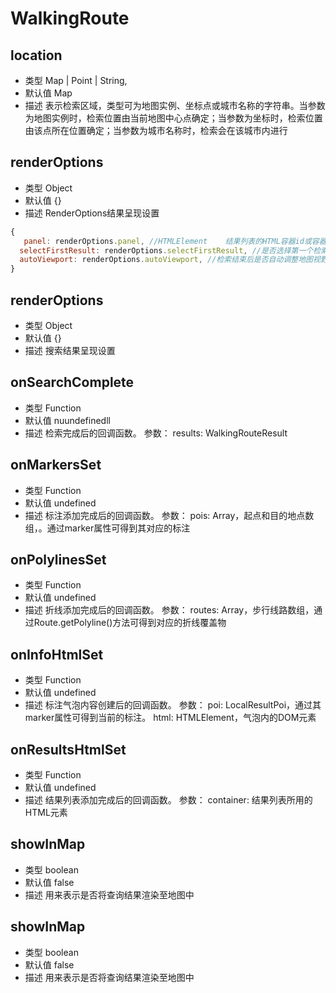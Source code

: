 # WalkingRoute

## location
* 类型 Map | Point | String, 
* 默认值  Map
* 描述 表示检索区域，类型可为地图实例、坐标点或城市名称的字符串。当参数为地图实例时，检索位置由当前地图中心点确定；当参数为坐标时，检索位置由该点所在位置确定；当参数为城市名称时，检索会在该城市内进行

## renderOptions
* 类型  Object
* 默认值 {}
* 描述 RenderOptions结果呈现设置
``` js
{
   panel: renderOptions.panel, //HTMLElement	结果列表的HTML容器id或容器元素，提供此参数后，结果列表将在此容器中进行展示。此属性对LocalCity无效。驾车路线规划无效
  selectFirstResult: renderOptions.selectFirstResult, //是否选择第一个检索结果。此属性仅对LocalSearch有效
  autoViewport: renderOptions.autoViewport, //检索结束后是否自动调整地图视野。此属性对LocalCity无效
}
```
##  renderOptions
* 类型  Object
* 默认值 {}
* 描述  搜索结果呈现设置

## onSearchComplete
* 类型  Function
* 默认值 nuundefinedll
* 描述  检索完成后的回调函数。 参数： results: WalkingRouteResult

## onMarkersSet
* 类型  Function
* 默认值 undefined
* 描述 	标注添加完成后的回调函数。 参数： pois: Array，起点和目的地点数组，。通过marker属性可得到其对应的标注

## onPolylinesSet
* 类型  Function
* 默认值 undefined
* 描述 折线添加完成后的回调函数。 参数： routes: Array，步行线路数组，通过Route.getPolyline()方法可得到对应的折线覆盖物

## onInfoHtmlSet
* 类型  Function
* 默认值 undefined
* 描述  标注气泡内容创建后的回调函数。 参数： poi: LocalResultPoi，通过其marker属性可得到当前的标注。 html: HTMLElement，气泡内的DOM元素

## onResultsHtmlSet
* 类型  Function
* 默认值 undefined
* 描述 结果列表添加完成后的回调函数。 参数： container: 结果列表所用的HTML元素

## showInMap
* 类型 boolean
* 默认值 false
* 描述 用来表示是否将查询结果渲染至地图中

## showInMap
* 类型 boolean
* 默认值 false
* 描述 用来表示是否将查询结果渲染至地图中
